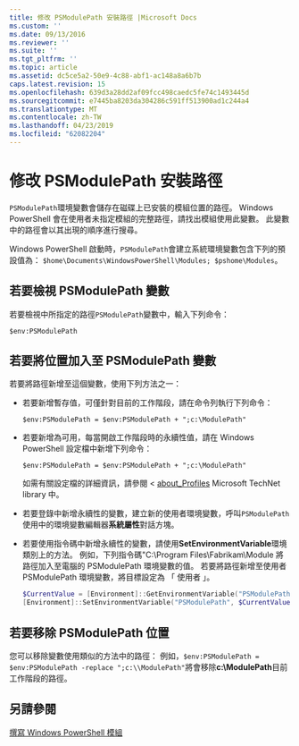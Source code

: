 ```yaml
---
title: 修改 PSModulePath 安裝路徑 |Microsoft Docs
ms.custom: ''
ms.date: 09/13/2016
ms.reviewer: ''
ms.suite: ''
ms.tgt_pltfrm: ''
ms.topic: article
ms.assetid: dc5ce5a2-50e9-4c88-abf1-ac148a8a6b7b
caps.latest.revision: 15
ms.openlocfilehash: 639d3a28dd2af09fcc498caedc5fe74c1493445d
ms.sourcegitcommit: e7445ba8203da304286c591ff513900ad1c244a4
ms.translationtype: MT
ms.contentlocale: zh-TW
ms.lasthandoff: 04/23/2019
ms.locfileid: "62082204"
---
```

# <a name="modifying-the-psmodulepath-installation-path"></a>修改 PSModulePath 安裝路徑

`PSModulePath`環境變數會儲存在磁碟上已安裝的模組位置的路徑。 Windows PowerShell 會在使用者未指定模組的完整路徑，請找出模組使用此變數。 此變數中的路徑會以其出現的順序進行搜尋。

Windows PowerShell 啟動時，`PSModulePath`會建立系統環境變數包含下列的預設值為： `$home\Documents\WindowsPowerShell\Modules; $pshome\Modules`。

## <a name="to-view-the-psmodulepath-variable"></a>若要檢視 PSModulePath 變數

若要檢視中所指定的路徑`PSModulePath`變數中，輸入下列命令：

`$env:PSModulePath`

## <a name="to-add-locations-to-the-psmodulepath-variable"></a>若要將位置加入至 PSModulePath 變數

若要將路徑新增至這個變數，使用下列方法之一：

- 若要新增暫存值，可僅針對目前的工作階段，請在命令列執行下列命令：

  `$env:PSModulePath = $env:PSModulePath + ";c:\ModulePath"`

- 若要新增為可用，每當開啟工作階段時的永續性值，請在 Windows PowerShell 設定檔中新增下列命令：

  `$env:PSModulePath = $env:PSModulePath + ";c:\ModulePath"`

  如需有關設定檔的詳細資訊，請參閱 < [about_Profiles](/powershell/module/microsoft.powershell.core/about/about_profiles) Microsoft TechNet library 中。

- 若要登錄中新增永續性的變數，建立新的使用者環境變數，呼叫`PSModulePath`使用中的環境變數編輯器**系統屬性**對話方塊。

- 若要使用指令碼中新增永續性的變數，請使用**SetEnvironmentVariable**環境類別上的方法。 例如，下列指令碼"C:\Program Files\Fabrikam\Module 將路徑加入至電腦的 PSModulePath 環境變數的值。 若要將路徑新增至使用者 PSModulePath 環境變數，將目標設定為 「 使用者 」。

  ```powershell
  $CurrentValue = [Environment]::GetEnvironmentVariable("PSModulePath", "Machine")
  [Environment]::SetEnvironmentVariable("PSModulePath", $CurrentValue + ";C:\Program Files\Fabrikam\Modules", "Machine")

  ```

## <a name="to-remove-locations-from-the-psmodulepath"></a>若要移除 PSModulePath 位置

您可以移除變數使用類似的方法中的路徑： 例如，`$env:PSModulePath = $env:PSModulePath -replace ";c:\\ModulePath"`將會移除**c:\ModulePath**目前工作階段的路徑。

## <a name="see-also"></a>另請參閱

[撰寫 Windows PowerShell 模組](./writing-a-windows-powershell-module.md)
